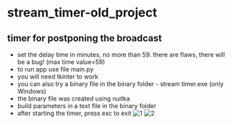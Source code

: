 # stream_timer-old_project
## timer for postponing the broadcast
- set the delay time in minutes, no more than 59. there are flaws, there will be a bug! (max time value=59)
- to run app use file main.py
- you will need tkinter to work
- you can also try a binary file in the binary folder - stream timer.exe (only Windows)
- the binary file was created using nuitka
- build parameters in a text file in the binary folder
- after starting the timer, press esc to exit
![1](https://github.com/user-attachments/assets/769bb3df-ceee-4ef9-97b4-0c940eeeeb45)
![2](https://github.com/user-attachments/assets/edaba9cf-fe40-4e8d-bbd4-72d6c9f97654)
